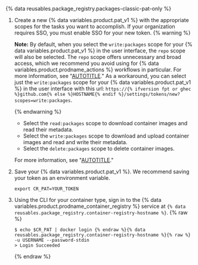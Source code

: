 {% data reusables.package_registry.packages-classic-pat-only %}

1. Create a new {% data variables.product.pat_v1 %} with the appropriate scopes for the tasks you want to accomplish. If your organization requires SSO, you must enable SSO for your new token.
   {% warning %}

   **Note:** By default, when you select the `write:packages` scope for your {% data variables.product.pat_v1 %} in the user interface, the `repo` scope will also be selected. The `repo` scope offers unnecessary and broad access, which we recommend you avoid using for {% data variables.product.prodname_actions %} workflows in particular. For more information, see "[AUTOTITLE](/actions/security-guides/security-hardening-for-github-actions#considering-cross-repository-access)." As a workaround, you can select just the `write:packages` scope for your {% data variables.product.pat_v1 %} in the user interface with this url: `https://{% ifversion fpt or ghec %}github.com{% else %}HOSTNAME{% endif %}/settings/tokens/new?scopes=write:packages`.

   {% endwarning %}

   - Select the `read:packages` scope to download container images and read their metadata.
   - Select the `write:packages` scope to download and upload container images and read and write their metadata.
   - Select the `delete:packages` scope to delete container images.

   For more information, see "[AUTOTITLE](/authentication/keeping-your-account-and-data-secure/creating-a-personal-access-token)."

1. Save your {% data variables.product.pat_v1 %}. We recommend saving your token as an environment variable.

   ```shell
   export CR_PAT=YOUR_TOKEN
   ```

1. Using the CLI for your container type, sign in to the {% data variables.product.prodname_container_registry %} service at `{% data reusables.package_registry.container-registry-hostname %}`.
   {% raw %}

   ```shell
   $ echo $CR_PAT | docker login {% endraw %}{% data reusables.package_registry.container-registry-hostname %}{% raw %} -u USERNAME --password-stdin
   > Login Succeeded
   ```

   {% endraw %}
